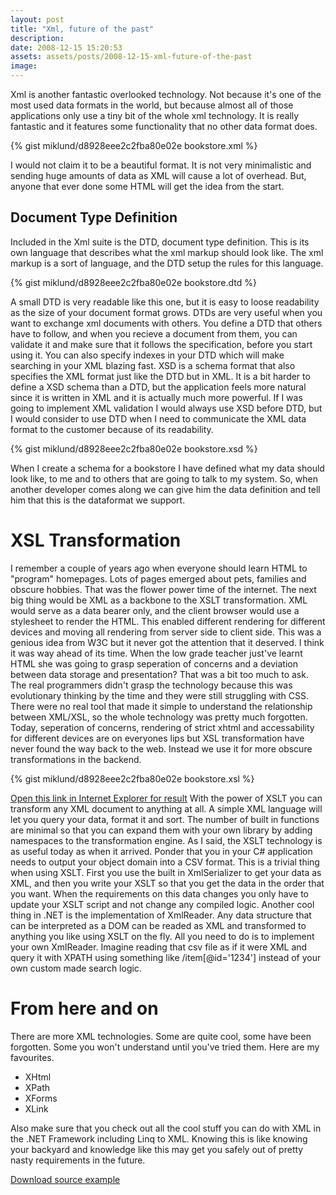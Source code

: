```yaml
---
layout: post
title: "Xml, future of the past"
description:
date: 2008-12-15 15:20:53
assets: assets/posts/2008-12-15-xml-future-of-the-past
image: 
---
```


Xml is another fantastic overlooked technology. Not because it's one of the most used data formats in the world, but because almost all of those applications only use a tiny bit of the whole xml technology. It is really fantastic and it features some functionality that no other data format does.

{% gist miklund/d8928eee2c2fba80e02e bookstore.xml %}

I would not claim it to be a beautiful format. It is not very minimalistic and sending huge amounts of data as XML will cause a lot of overhead. But, anyone that ever done some HTML will get the idea from the start.

## Document Type Definition

Included in the Xml suite is the DTD, document type definition. This is its own language that describes what the xml markup should look like. The xml markup is a sort of language, and the DTD setup the rules for this language.

{% gist miklund/d8928eee2c2fba80e02e bookstore.dtd %}

A small DTD is very readable like this one, but it is easy to loose readability as the size of your document format grows.  DTDs are very useful when you want to exchange xml documents with others. You define a DTD that others have to follow, and when you recieve a document from them, you can validate it and make sure that it follows the specification, before you start using it. You can also specify indexes in your DTD which will make searching in your XML blazing fast.  XSD is a schema format that also specifies the XML format just like the DTD but in XML. It is a bit harder to define a XSD schema than a DTD, but the application feels more natural since it is written in XML and it is actually much more powerful. If I was going to implement XML validation I would always use XSD before DTD, but I would consider to use DTD when I need to communicate the XML data format to the customer because of its readability.


{% gist miklund/d8928eee2c2fba80e02e bookstore.xsd %}

When I create a schema for a bookstore I have defined what my data should look like, to me and to others that are going to talk to my system. So, when another developer comes along we can give him the data definition and tell him that this is the dataformat we support.

# XSL Transformation

I remember a couple of years ago when everyone should learn HTML to "program" homepages. Lots of pages emerged about pets, families and obscure hobbies. That was the flower power time of the internet. The next big thing would be XML as a backbone to the XSLT transformation. XML would serve as a data bearer only, and the client browser would use a stylesheet to render the HTML. This enabled different rendering for different devices and moving all rendering from server side to client side. This was a genious idea from W3C but it never got the attention that it deserved. I think it was way ahead of its time. When the low grade teacher just've learnt HTML she was going to grasp seperation of concerns and a deviation between data storage and presentation? That was a bit too much to ask. The real programmers didn't grasp the technology because this was evolutionary thinking by the time and they were still struggling with CSS. There were no real tool that made it simple to understand the relationship between XML/XSL, so the whole technology was pretty much forgotten.  Today, seperation of concerns, rendering of strict xhtml and accessability for different devices are on everyones lips but XSL transformation have never found the way back to the web. Instead we use it for more obscure transformations in the backend.

{% gist miklund/d8928eee2c2fba80e02e bookstore.xsl %}

[Open this link in Internet Explorer for result](/assets/posts/2008-12-15-xml-future-of-the-past/bookstore.xml) With the power of XSLT you can transform any XML document to anything at all. A simple XML language will let you query your data, format it and sort. The number of built in functions are minimal so that you can expand them with your own library by adding namespaces to the transformation engine.  As I said, the XSLT technology is as useful today as when it arrived. Ponder that you in your C# application needs to output your object domain into a CSV format. This is a trivial thing when using XSLT. First you use the built in XmlSerializer to get your data as XML, and then you write your XSLT so that you get the data in the order that you want. When the requirements on this data changes you only have to update your XSLT script and not change any compiled logic.  Another cool thing in .NET is the implementation of XmlReader. Any data structure that can be interpreted as a DOM can be readed as XML and transformed to anything you like using XSLT on the fly. All you need to do is to implement your own XmlReader. Imagine reading that csv file as if it were XML and query it with XPATH using something like /item[@id='1234'] instead of your own custom made search logic.

# From here and on

There are more XML technologies. Some are quite cool, some have been forgotten. Some you won't understand until you've tried them. Here are my favourites.

* XHtml
* XPath
* XForms
* XLink

Also make sure that you check out all the cool stuff you can do with XML in the .NET Framework including Linq to XML. Knowing this is like knowing your backyard and knowledge like this may get you safely out of pretty nasty requirements in the future. 

[Download source example](/assets/posts/2008-12-15-xml-future-of-the-past/xmlDemo.zip)
